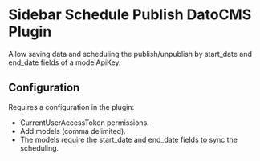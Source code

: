 # Sidebar Schedule Publish DatoCMS Plugin

Allow saving data and scheduling the publish/unpublish by start_date and end_date fields of a modelApiKey.

## Configuration

Requires a configuration in the plugin:
- CurrentUserAccessToken permissions.
- Add models (comma delimited).
- The models require the start_date and end_date fields to sync the scheduling.


